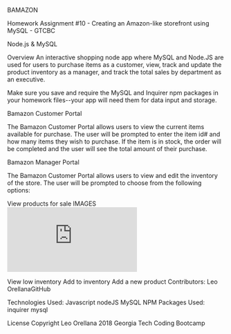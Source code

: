 BAMAZON

Homework Assignment #10 - Creating an Amazon-like storefront using MySQL - GTCBC

Node.js & MySQL

Overview
An interactive shopping node app where MySQL and Node.JS are used for users to purchase items as a customer, view, track and update the product inventory as a manager, and track the total sales by department as an executive.

Make sure you save and require the MySQL and Inquirer npm packages in your homework files--your app will need them for data input and storage.

Bamazon Customer Portal

The Bamazon Customer Portal allows users to view the current items available for purchase. The user will be prompted to enter the item id# and how many items they wish to purchase. If the item is in stock, the order will be completed and the user will see the total amount of their purchase.

Bamazon Manager Portal

The Bamazon Customer Portal allows users to view and edit the inventory of the store. The user will be prompted to choose from the following options:

View products for sale IMAGES
![ScreenShot](https://raw.github.com/lorella17/bamazon/master/app.js?raw=true)

View low inventory
Add to inventory
Add a new product
Contributors:
Leo OrellanaGitHub

Technologies Used:
Javascript
nodeJS
MySQL
NPM Packages Used:
inquirer
mysql


License
Copyright Leo Orellana 2018 Georgia Tech Coding Bootcamp
